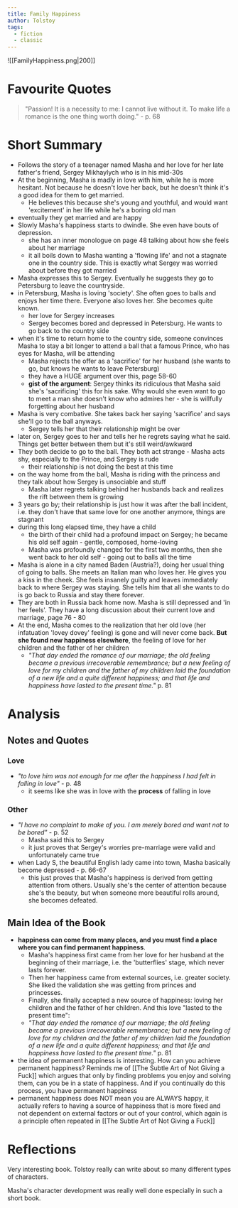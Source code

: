 ```yaml
---
title: Family Happiness
author: Tolstoy
tags:
  - fiction
  - classic
---
```

![[FamilyHappiness.png|200]]
# Favourite Quotes
> "Passion! It is a necessity to me: I cannot live without it. To make life a romance is the one thing worth doing." - p. 68

# Short Summary
- Follows the story of a teenager named Masha and her love for her late father's friend, Sergey Mikhaylych who is in his mid-30s
- At the beginning, Masha is madly in love with him, while he is more hesitant. Not because he doesn't love her back, but he doesn't think it's a good idea for them to get married.
	- He believes this because she's young and youthful, and would want 'excitement' in her life while he's a boring old man
- eventually they get married and are happy
- Slowly Masha's happiness starts to dwindle. She even have bouts of depression.
	- she has an inner monologue on page 48 talking about how she feels about her marriage
	- it all boils down to Masha wanting a 'flowing life' and not a stagnate one in the country side. This is exactly what Sergey was worried about before they got married
- Masha expresses this to Sergey. Eventually he suggests they go to Petersburg to leave the countryside.
- in Petersburg, Masha is loving 'society'. She often goes to balls and enjoys her time there. Everyone also loves her. She becomes quite known.
	- her love for Sergey increases
	- Sergey becomes bored and depressed in Petersburg. He wants to go back to the country side
- when it's time to return home to the country side, someone convinces Masha to stay a bit longer to attend a ball that a famous Prince, who has eyes for Masha, will be attending
	- Masha rejects the offer as a 'sacrifice' for her husband (she wants to go, but knows he wants to leave Petersburg)
	- they have a HUGE argument over this, page 58-60
	- **gist of the argument**: Sergey thinks its ridiculous that Masha said she's 'sacrificing' this for his sake. Why would she even want to go to meet a man she doesn't know who admires her - she is willfully forgetting about her husband
- Masha is very combative. She takes back her saying 'sacrifice' and says she'll go to the ball anyways.
	- Sergey tells her that their relationship might be over
- later on, Sergey goes to her and tells her he regrets saying what he said. Things get better between them but it's still weird/awkward
- They both decide to go to the ball. They both act strange - Masha acts shy, especially to the Prince, and Sergey is rude
	- their relationship is not doing the best at this time
- on the way home from the ball, Masha is riding with the princess and they talk about how Sergey is unsociable and stuff
	- Masha later regrets talking behind her husbands back and realizes the rift between them is growing
- 3 years go by; their relationship is just how it was after the ball incident, i.e. they don't have that same love for one another anymore, things are stagnant
- during this long elapsed time, they have a child
	- the birth of their child had a profound impact on Sergey; he became his old self again - gentle, composed, home-loving
	- Masha was profoundly changed for the first two months, then she went back to her old self - going out to balls all the time
- Masha is alone in a city named Baden (Austria?), doing her usual thing of going to balls. She meets an Italian man who loves her. He gives you a kiss in the cheek. She feels insanely guilty and leaves immediately back to where Sergey was staying. She tells him that all she wants to do is go back to Russia and stay there forever.
- They are both in Russia back home now. Masha is still depressed and 'in her feels'. They have a long discussion about their current love and marriage, page 76 - 80
- At the end, Masha comes to the realization that her old love (her infatuation 'lovey dovey' feeling) is gone and will never come back. **But she found new happiness elsewhere**, the feeling of love for her children and the father of her children
	- *"That day ended the romance of our marriage; the old feeling became a previous irrecoverable remembrance; but a new feeling of love for my children and the father of my children laid the foundation of a new life and a quite different happiness; and that life and happiness have lasted to the present time."* p. 81

# Analysis
## Notes and Quotes
### Love
- *"to love him was not enough for me after the happiness I had felt in falling in love"* - p. 48
	- it seems like she was in love with the **process** of falling in love

### Other
- *"I have no complaint to make of you. I am merely bored and want not to be bored"* - p. 52
	- Masha said this to Sergey
	- it just proves that Sergey's worries pre-marriage were valid and unfortunately came true
- when Lady S, the beautiful English lady came into town, Masha basically become depressed - p. 66-67
	- this just proves that Masha's happiness is derived from getting attention from others. Usually she's the center of attention because she's the beauty, but when someone more beautiful rolls around, she becomes defeated.

## Main Idea of the Book
- **happiness can come from many places, and you must find a place where you can find permanent happiness**. 
	- Masha's happiness first came from her love for her husband at the beginning of their marriage, i.e. the 'butterflies' stage, which never lasts forever.
	- Then her happiness came from external sources, i.e. greater society. She liked the validation she was getting from princes and princesses.
	- Finally, she finally accepted a new source of happiness: loving her children and the father of her children. And this love "lasted to the present time":
	- *"That day ended the romance of our marriage; the old feeling became a previous irrecoverable remembrance; but a new feeling of love for my children and the father of my children laid the foundation of a new life and a quite different happiness; and that life and happiness have lasted to the present time."* p. 81
- the idea of permanent happiness is interesting. How can you achieve permanent happiness? Reminds me of [[The Subtle Art of Not Giving a Fuck]] which argues that only by finding problems you enjoy and solving them, can you be in a state of happiness. And if you continually do this process, you have permanent happiness
- permanent happiness does NOT mean you are ALWAYS happy, it actually refers to having a source of happiness that is more fixed and not dependent on external factors or out of your control, which again is a principle often repeated in [[The Subtle Art of Not Giving a Fuck]]

# Reflections
Very interesting book. Tolstoy really can write about so many different types of characters. 

Masha's character development was really well done especially in such a short book.
